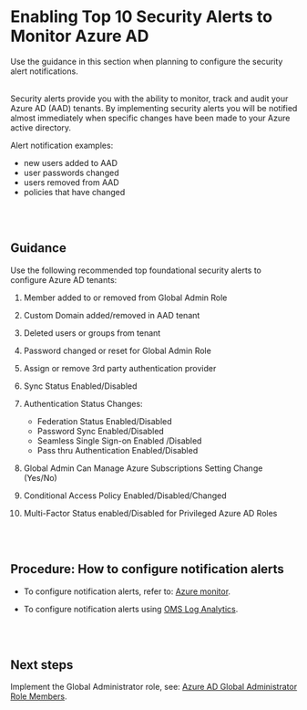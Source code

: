 # Enabling Top 10 Security Alerts to Monitor Azure AD
Use the guidance in this section when planning to configure the security alert notifications.
<br />
<br />

Security alerts provide you with the ability to monitor, track and audit your Azure AD (AAD) tenants. By implementing security alerts you will be notified almost immediately when specific changes have been made to your Azure active directory. 

Alert notification examples:
- new users added to AAD
- user passwords changed
- users removed from AAD
- policies that have changed
<br />
<br />

## Guidance
Use the following recommended top foundational security alerts to configure Azure AD tenants:
1.  Member added to or removed from Global Admin Role
	
2.  Custom Domain added/removed in AAD tenant
3.  Deleted users or groups from tenant
4.  Password changed or reset for Global Admin Role
5.  Assign or remove 3rd party authentication provider
6.  Sync Status Enabled/Disabled
7.  Authentication Status Changes:
    - Federation Status Enabled/Disabled
    - Password Sync Enabled/Disabled
    - Seamless Single Sign-on Enabled /Disabled
    - Pass thru Authentication Enabled/Disabled
8.  Global Admin Can Manage Azure Subscriptions Setting Change (Yes/No)
9.  Conditional Access Policy Enabled/Disabled/Changed
10.  Multi-Factor Status enabled/Disabled for Privileged Azure AD Roles
<br />
<br />

## Procedure:  How to configure notification alerts
- To configure notification alerts, refer to: [Azure monitor](https://docs.microsoft.com/en-us/azure/monitoring-and-diagnostics/monitoring-activity-log-alerts).
  
- To configure notification alerts using [OMS Log Analytics](https://docs.microsoft.com/en-us/azure/log-analytics/log-analytics-alerts-creating).
<br />
<br />
  
## Next steps
Implement the Global Administrator role, see: [Azure AD Global Administrator Role Members](3.3-Azure-AD-Global-Administrator-Role-Members.md). 

